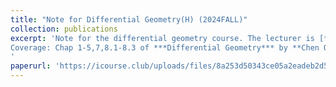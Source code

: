 ```yaml
---
title: "Note for Differential Geometry(H) (2024FALL)"
collection: publications
excerpt: 'Note for the differential geometry course. The lecturer is [**Prof. Liu Shiping**](http://staff.ustc.edu.cn/~spliu/index.html). <br>
Coverage: Chap 1-5,7,8.1-8.3 of ***Differential Geometry*** by **Chen Qing**.
'
paperurl: 'https://icourse.club/uploads/files/8a253d50343ce05a2eadeb2d50f0404d45df63b5.pdf'
---
```


